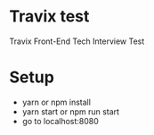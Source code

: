 # Travix test

Travix Front-End Tech Interview Test

# Setup

* yarn or npm install
* yarn start or npm run start
* go to localhost:8080

